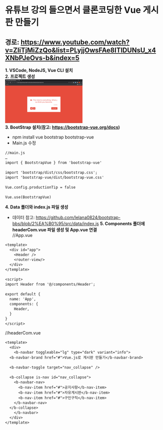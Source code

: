 # 유튜브 강의 들으면서 클론코딩한 Vue 게시판 만들기
## 경로: https://www.youtube.com/watch?v=ZIiTjMiZzQo&list=PLyjjOwsFAe8ITIDUNsU_x4XNbPJeOvs-b&index=5

**1. VSCode, NodeJS, Vue CLI 설치**<br/>
**2. 프로젝트 생성**<br/>
<img src="https://github.com/hyun5292/FrontEndLibrary/blob/main/RandomQuote/%EC%8B%A4%ED%96%89%ED%99%94%EB%A9%B4.png"  width="50%"/><br/>
**3. BootStrap 설치(참고: https://bootstrap-vue.org/docs)**<br/>
  - npm install vue bootstrap bootstrap-vue
  - Main.js 수정
  ```
  //main.js
  …
  import { BootstrapVue } from 'bootstrap-vue'
	
  import 'bootstrap/dist/css/bootstrap.css';
  import 'bootstrap-vue/dist/bootstrap-vue.css'
	
  Vue.config.productionTip = false
	
  Vue.use(BootstrapVue)
  ```
**4. Data 폴더와  index.js 파일 생성**<br/>
  - 데이터 참고: https://github.com/lelana0824/bootstrap-bbs/blob/2%EA%B0%95/src/data/index.js
**5. Components 폴더에 headerCom.vue 파일 생성 및 App.vue 연결**<br/>
  //App.vue
  ```
  <template>
    <div id="app">
      <Header />
      <router-view/>
    </div>
  </template>
	
  <script>
  import Header from '@/components/Header';
	
  export default {
    name: 'App',
    components: {
      Header,
    }
  }
  </script>
  ```
  //headerCom.vue
  ```
  <template>
    <div>
      <b-navbar toggleable="lg" type="dark" variant="info">
  	<b-navbar-brand href="#">Vue.js로 게시판 만들기</b-navbar-brand>
	
	<b-navbar-toggle target="nav_collapse" />
	
	<b-collapse is-nav id="nav_collapse">
	  <b-navbar-nav>
	    <b-nav-item href="#">공지사항</b-nav-item>
	    <b-nav-item href="#">자유게시판</b-nav-item>
	    <b-nav-item href="#">구인구직</b-nav-item>
	  </b-navbar-nav>
	</b-collapse>
      </b-navbar>
    </div>
  </template>
  ```




